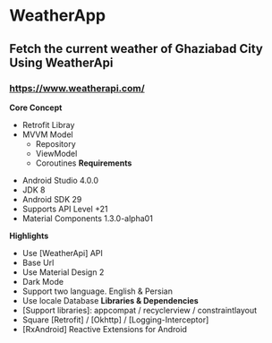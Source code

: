 # WeatherApp
## Fetch the current weather of Ghaziabad City Using WeatherApi
### https://www.weatherapi.com/
**Core Concept**
* Retrofit Libray
* MVVM Model
    * Repository
    * ViewModel
    * Coroutines
**Requirements**
- Android Studio 4.0.0
- JDK 8
- Android SDK 29
- Supports API Level +21
- Material Components 1.3.0-alpha01

**Highlights**
- Use [WeatherApi] API
- Base Url 
- Use Material Design 2
- Dark Mode
- Support two language. English & Persian
- Use locale Database
**Libraries & Dependencies**
- [Support libraries]: appcompat / recyclerview / constraintlayout
- Square [Retrofit] / [Okhttp] / [Logging-Interceptor]
- [RxAndroid] Reactive Extensions for Android
